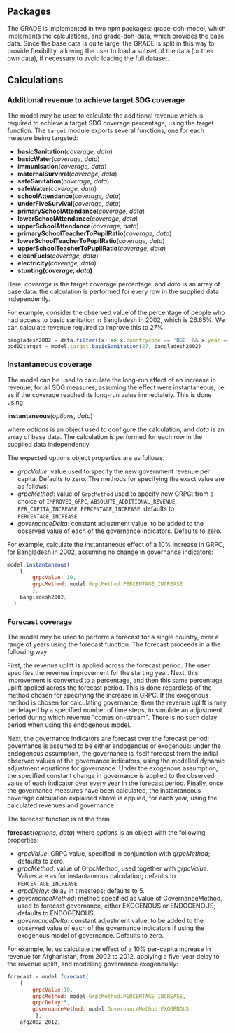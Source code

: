 ## Packages
The GRADE is implemented in two npm packages: grade-doh-model, which implements the calculations, and grade-doh-data, which provides the base data. Since the base data is quite large, the GRADE is split in this way to provide flexibility, allowing the user to load a subset of the data (or their own data), if necessary to avoid loading the full dataset.

## Calculations
### Additional revenue to achieve target SDG coverage
The model may be used to calculate the additional revenue which is required to achieve a target SDG coverage percentage, using the target function. The `target` module exports several functions, one for each measure being targeted:

- **basicSanitation**(*coverage, data*)
- **basicWater**(*coverage, data*)
- **immunisation**(*coverage, data*)
- **maternalSurvival**(*coverage, data*) 
- **safeSanitation**(*coverage, data*) 
- **safeWater**(*coverage, data*) 
- **schoolAttendance**(*coverage, data*) 
- **underFiveSurvival**(*coverage, data*) 
- **primarySchoolAttendance**(*coverage, data*) 
- **lowerSchoolAttendance**(*coverage, data*) 
- **upperSchoolAttendance**(*coverage, data*)
- **primarySchoolTeacherToPupilRatio**(*coverage, data*)
- **lowerSchoolTeacherToPupilRatio**(*coverage, data*)
- **upperSchoolTeacherToPupilRatio**(*coverage, data*)
- **cleanFuels**(*coverage, data*)
- **electricity**(*coverage, data*)
- **stunting(*coverage, data*)**

Here, *coverage* is the target coverage percentage, and *data* is an array of base data: the calculation is performed for every row in the supplied data independently.

For example, consider the observed value of the percentage of people who had access to basic sanitation in Bangladesh in 2002, which is 26.65%. We can calculate revenue required to improve this to 27%:
```javascript
bangladesh2002 = data.filter((x) => x.countrycode == 'BGD' && x.year == 2002)
bgd02target = model.target.basicSanitation(27, bangladesh2002)
```

### Instantaneous coverage
The model can be used to calculate the long-run effect of an increase in revenue, for all SDG measures, assuming the effect were instantaneous, i.e. as if the coverage reached its long-run value immediately. This is done using

**instantaneous**(*options, data*)

where *options* is an object used to configure the calculation, and *data* is an array of base data. The calculation is performed for each row in the supplied data independently.

The expected options object properties are as follows:

- *grpcValue*: value used to specify the new government revenue per capita. Defaults to zero. The methods for specifying the exact value are as follows:
- *grpcMethod*: value of `GrpcMethod` used to specify new GRPC: from a choice of `IMPROVED_GRPC`, `ABSOLUTE_ADDITIONAL_REVENUE`, `PER_CAPITA_INCREASE`, `PERCENTAGE_INCREASE`: defaults to `PERCENTAGE_INCREASE`.
- *governanceDelta*: constant adjustment value, to be added to the observed value of each of the governance indicators. Defaults to zero.

For example, calculate the instantaneous effect of a 10% increase in GRPC, for Bangladesh in 2002, assuming no change in governance indicators:

```javascript
model.instantaneous(
    {
        grpcValue: 10, 
        grpcMethod: model.GrpcMethod.PERCENTAGE_INCREASE
        },
    bangladesh2002,
  )
```

### Forecast coverage
The model may be used to perform a forecast for a single country, over a range of years using the forecast function. The forecast proceeds in a the following way:

First, the revenue uplift is applied across the forecast period. The user specifies the revenue improvement for the starting year. Next, this improvement is converted to a percentage, and then this same percentage uplift applied across the forecast period. This is done regardless of the method chosen for specifying the increase in GRPC. If the exogenous method is chosen for calculating governance, then the revenue uplift is may be delayed by a specified number of time steps, to simulate an adjustment period during which revenue "comes on-stream". There is no such delay period when using the endogenous model.

Next, the governance indicators are forecast over the forecast period; governance is assumed to be either endogenous or exogenous: under the endogenous assumption, the governance is itself forecast from the initial observed values of the governance indicators, using the modelled dynamic adjustment equations for governance. Under the exogenous assumption, the specified constant change in governance is applied to the observed value of each indicator over every year in the forecast period.
Finally, once the governance measures have been calculated, the instantaneous coverage calculation explained above is applied, for each year, using the calculated revenues and governance.

The forecast function is of the form

**forecast**(*options, data*)
where *options* is an object with the following properties:

- *grpcValue*: GRPC value, specified in conjunction with *grpcMethod*; defaults to zero.
- *grpcMethod*: value of GrpcMethod, used together with *grpcValue*. Values are as for instantaneous calculation; defaults to `PERCENTAGE_INCREASE`.
- *grpcDelay*: delay in timesteps; defaults to 5.
- *governanceMethod*: method specified as value of GovernanceMethod, used to forecast governance, either EXOGENOUS or ENDOGENOUS; defaults to ENDOGENOUS.
- *governanceDelta*: constant adjustment value, to be added to the observed value of each of the governance indicators if using the exogenous model of governance. Defaults to zero.

For example, let us calculate the effect of a 10% per-capita increase in revenue for Afghanistan, from 2002 to 2012, applying a five-year delay to the revenue uplift, and modelling governance exogenously:

```javascript
forecast = model.forecast(
    {
        grpcValue:10,
        grpcMethod: model.GrpcMethod.PERCENTAGE_INCREASE,
        grpcDelay:5,
        governanceMethod: model.GovernanceMethod.EXOGENOUS
         }, 
    afg2002_2012)
```
